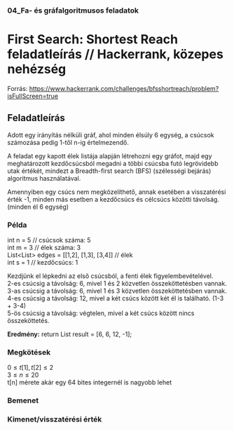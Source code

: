 
### 04_Fa- és gráfalgoritmusos feladatok

# First Search: Shortest Reach feladatleírás // Hackerrank, közepes nehézség
Forrás: https://www.hackerrank.com/challenges/bfsshortreach/problem?isFullScreen=true
## Feladatleírás
Adott egy irányítás nélküli gráf, ahol minden élsúly 6 egység, a csúcsok számozása pedig 1-től n-ig értelmezendő.  
  
A feladat egy kapott élek listája alapján létrehozni egy gráfot, majd egy meghatározott kezdőcsúcsból megadni a többi csúcsba futó legrövidebb utak értékét, mindezt a Breadth-first search (BFS) (szélességi bejárás) algoritmus használatával.  
  
Amennyiben egy csúcs nem megközelíthető, annak esetében a visszatérési érték -1, minden más esetben a kezdőcsúcs és célcsúcs közötti távolság. (minden él 6 egység)
  
### Példa  
int n = 5 // csúcsok száma: 5  
int m = 3 // élek száma: 3  
List<List<Integer>> edges = [[1,2], [1,3], [3,4]] // élek  
int s = 1 // kezdőcsúcs: 1  
  
Kezdjünk el lépkedni az első csúcsból, a fenti élek figyelembevételével.  
2-es csúcsig a távolság: 6, mivel 1 és 2 közvetlen összeköttetésben vannak.  
3-as csúcsig a távolság: 6, mivel 1 és 3 közvetlen összeköttetésben vannak.
4-es csúcsig a távolság: 12, mivel a két csúcs között két él is található. (1-3 + 3-4)  
5-ös csúcsig a távolság: végtelen, mivel a két csúcs között nincs összeköttetés.  
  
**Eredmény:** return List<Integer> result = [6, 6, 12, -1];
  

### Megkötések
$0  \leq t[1], t[2] \leq 2$  
$3  \leq n \leq 20$  
t[n] mérete akár egy 64 bites integernél is nagyobb lehet   
  
### Bemenet

  
### Kimenet/visszatérési érték

